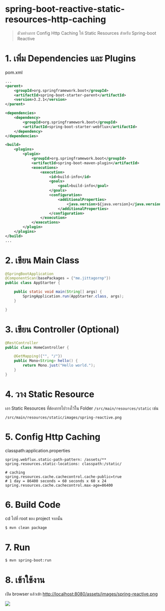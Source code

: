 # spring-boot-reactive-static-resources-http-caching

> ตัวอย่างการ Config Http Caching ให้ Static Resources สำหรับ Spring-boot Reactive 

# 1. เพิ่ม Dependencies และ Plugins 

pom.xml 
``` xml
...
<parent> 
    <groupId>org.springframework.boot</groupId>
    <artifactId>spring-boot-starter-parent</artifactId>
    <version>3.2.1</version>
</parent>

<dependencies>
    <dependency>
        <groupId>org.springframework.boot</groupId>
        <artifactId>spring-boot-starter-webflux</artifactId>
    </dependency>
</dependencies>

<build>
    <plugins>
        <plugin>
            <groupId>org.springframework.boot</groupId>
            <artifactId>spring-boot-maven-plugin</artifactId>
            <executions>        
                <execution>            
                    <id>build-info</id>            
                    <goals>                
                        <goal>build-info</goal>            
                    </goals>        
                    <configuration>                
                        <additionalProperties>                    
                            <java.version>${java.version}</java.version>                                   
                        </additionalProperties>            
                    </configuration>        
                </execution>    
            </executions>
        </plugin>
    </plugins>
</build>
...
```

# 2. เขียน Main Class 

``` java
@SpringBootApplication
@ComponentScan(basePackages = {"me.jittagornp"})
public class AppStarter {

    public static void main(String[] args) {
        SpringApplication.run(AppStarter.class, args);
    }

}
```

# 3. เขียน Controller (Optional)
``` java
@RestController
public class HomeController {

    @GetMapping({"", "/"})
    public Mono<String> hello() {
        return Mono.just("Hello world.");
    }
}
```

# 4. วาง Static Resource

เอา Static Resources ที่ต้องการไปวางไว้ใน Folder `/src/main/resources/static` เช่น 

```
/src/main/resources/static/images/spring-reactive.png
```

# 5. Config Http Caching 

classpath:application.properties

```properties
spring.webflux.static-path-pattern: /assets/**
spring.resources.static-locations: classpath:/static/

# caching
spring.resources.cache.cachecontrol.cache-public=true
# 1 day = 86400 seconds = 60 seconds x 60 x 24
spring.resources.cache.cachecontrol.max-age=86400
```

# 6. Build Code
cd ไปที่ root ของ project จากนั้น  
``` sh
$ mvn clean package
```

# 7. Run 
``` sh 
$ mvn spring-boot:run
```

# 8. เข้าใช้งาน

เปิด browser แล้วเข้า [http://localhost:8080/assets/images/spring-reactive.png](http://localhost:8080/assets/images/spring-reactive.png)

![](./result.png) 
